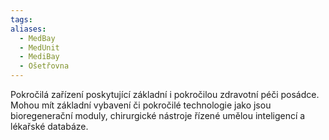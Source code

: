 ```yaml
---
tags: 
aliases:
  - MedBay
  - MedUnit
  - MediBay
  - Ošetřovna
---
```

Pokročilá zařízení poskytující základní i pokročilou zdravotní péči posádce. Mohou mít základní vybavení či pokročilé technologie jako jsou bioregenerační moduly, chirurgické nástroje řízené umělou inteligencí a lékařské databáze.